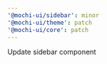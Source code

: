 ```yaml
---
'@mochi-ui/sidebar': minor
'@mochi-ui/theme': patch
'@mochi-ui/core': patch
---
```


Update sidebar component
